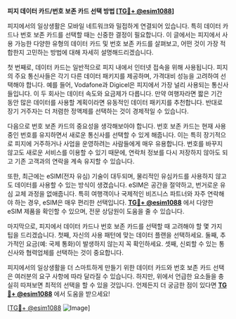 **피지 데이터 카드/번호 보존 카드 선택 방법 [[TG💪+ @esim1088](https://t.me/s/esim1088)]**

피지에서의 일상생활은 모바일 네트워크와 밀접하게 연결되어 있습니다. 특히 데이터 카드나 번호 보존 카드를 선택할 때는 신중한 결정이 필요합니다. 이 글에서는 피지에서 사용 가능한 다양한 유형의 데이터 카드 및 번호 보존 카드를 살펴보고, 어떤 것이 가장 적합한지 고민하는 방법에 대해 자세히 설명해드리겠습니다.

첫 번째로, 데이터 카드는 일반적으로 피지 내에서 인터넷 접속을 위해 사용됩니다. 피지의 주요 통신사들은 각기 다른 데이터 패키지를 제공하며, 가격대비 성능을 고려하여 선택해야 합니다. 예를 들어, Vodafone과 Digicel은 피지에서 가장 널리 사용되는 통신사들입니다. 이 두 회사는 데이터 속도와 요금제가 다릅니다. 만약 여행자라면 짧은 기간 동안 많은 데이터를 사용할 계획이라면 유동적인 데이터 패키지를 추천합니다. 반대로 장기 거주자는 더 저렴한 정액제를 선택하는 것이 경제적일 수 있습니다.

다음으로 번호 보존 카드의 중요성을 생각해보아야 합니다. 번호 보존 카드는 현재 사용 중인 번호를 유지하면서 새로운 통신사를 선택할 수 있게 해줍니다. 이는 특히 장기적으로 피지에 거주하거나 사업을 운영하려는 사람들에게 매우 유용합니다. 번호를 바꾸지 않고도 새로운 서비스를 이용할 수 있기 때문에, 연락처 정보를 다시 저장하지 않아도 되고 기존 고객과의 연락을 계속 유지할 수 있습니다.

또한, 최근에는 eSIM(전자 유심) 기술이 대두되며, 물리적인 유심카드를 사용하지 않고도 데이터를 사용할 수 있는 방식이 생겼습니다. eSIM은 공간을 절약하고, 번거로운 유심 교체 과정을 없애줍니다. 특히 여행객이나 국제적인 비즈니스 파트너와 자주 연락해야 하는 경우, eSIM은 매우 편리한 선택입니다. **[TG💪+ @esim1088](https://t.me/s/esim1088)** 에서 다양한 eSIM 제품을 확인할 수 있으며, 전문 상담원이 도움을 줄 수 있습니다.

마지막으로, 피지에서 데이터 카드나 번호 보존 카드를 선택할 때 고려해야 할 몇 가지 팁을 드리겠습니다. 첫째, 자신의 사용 패턴에 맞는 데이터 플랜을 선택하세요. 둘째, 추가적인 요금(예: 국제 통화)이 발생하지 않는지 꼭 확인하세요. 셋째, 신뢰할 수 있는 통신사와 협력업체를 선택하는 것이 중요합니다.

피지에서의 일상생활을 더 스마트하게 만들기 위한 데이터 카드와 번호 보존 카드 선택은 여러분의 요구 사항에 따라 달라질 수 있습니다. 하지만, 위에서 언급한 요소들을 충실히 따져보면 최적의 선택을 할 수 있을 것입니다. 언제든지 더 궁금한 점이 있다면 **[TG💪+ @esim1088](https://t.me/s/esim1088)** 에서 도움을 받으세요!

[[TG💪+ @esim1088](https://t.me/s/esim1088) ![Image](https://i.postimg.cc/Y0z9fWf4/image.png)]